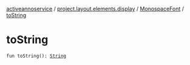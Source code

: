 [activeannoservice](../../index.md) / [project.layout.elements.display](../index.md) / [MonospaceFont](index.md) / [toString](./to-string.md)

# toString

`fun toString(): `[`String`](https://kotlinlang.org/api/latest/jvm/stdlib/kotlin/-string/index.html)
